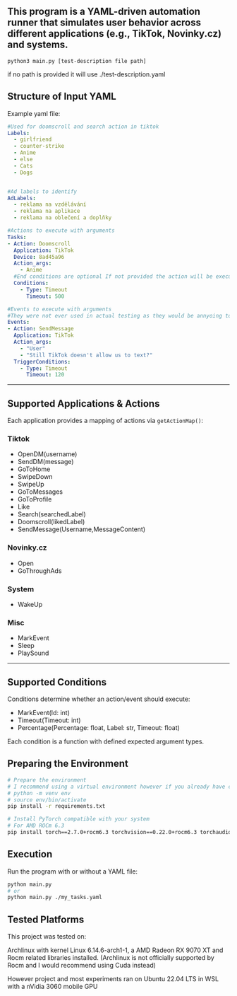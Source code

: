 This program is a YAML-driven automation runner that simulates user behavior across different applications (e.g., TikTok, Novinky.cz) and systems.
---
```
python3 main.py [test-description file path]
```
if no path is provided it will use ./test-description.yaml
## Structure of Input YAML

Example yaml file:


```yaml
#Used for doomscroll and search action in tiktok
Labels:
  - girlfriend
  - counter-strike
  - Anime
  - else
  - Cats
  - Dogs


#Ad labels to identify
AdLabels:
  - reklama na vzdělávání
  - reklama na aplikace
  - reklama na oblečení a doplňky

#Actions to execute with arguments
Tasks:
- Action: Doomscroll
  Application: TikTok
  Device: 8ad45a96
  Action_args:
    - Anime
  #End conditions are optional If not provided the action will be executed once
  Conditions:
    - Type: Timeout
      Timeout: 500

#Events to execute with arguments
#They were not ever used in actual testing as they would be annyoing to set up and provide barely any benefit
Events:
- Action: SendMessage
  Application: TikTok
  Action_args:
    - "User"
    - "Still TikTok doesn't allow us to text?"
  TriggerConditions:
    - Type: Timeout
      Timeout: 120
```

---

## Supported Applications & Actions

Each application provides a mapping of actions via `getActionMap()`:

### Tiktok
  - OpenDM(username)
  - SendDM(message)
  - GoToHome
  - SwipeDown
  - SwipeUp
  - GoToMessages
  - GoToProfile
  - Like
  - Search(searchedLabel)
  - Doomscroll(likedLabel)
  - SendMessage(Username,MessageContent)

### Novinky.cz
  - Open
  - GoThroughAds

### System
  - WakeUp

### Misc
  - MarkEvent
  - Sleep
  - PlaySound

---

## Supported Conditions

Conditions determine whether an action/event should execute:
  - MarkEvent(Id: int)
  - Timeout(Timeout: int)
  - Percentage(Percentage: float, Label: str, Timeout: float)


Each condition is a function with defined expected argument types.


## Preparing the Environment

```bash
# Prepare the environment
# I recommend using a virtual environment however if you already have compatible pytorch it could save disk space
# python -m venv env
# source env/bin/activate
pip install -r requirements.txt

# Install PyTorch compatible with your system
# For AMD ROCm 6.3
pip install torch==2.7.0+rocm6.3 torchvision==0.22.0+rocm6.3 torchaudio==2.7.0+rocm6.3 --extra-index-url https://download.pytorch.org/whl/rocm6.3

```
## Execution

Run the program with or without a YAML file:
```bash
python main.py
# or
python main.py ./my_tasks.yaml
```

## Tested Platforms
This project was tested on:

Archlinux with kernel Linux 6.14.6-arch1-1, a AMD Radeon RX 9070 XT and Rocm related libraries installed. (Archlinux is not officially supported by Rocm and I would recommend using Cuda instead)

However project and most experiments ran on Ubuntu 22.04 LTS in WSL with a nVidia 3060 mobile GPU